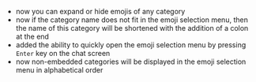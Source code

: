 - now you can expand or hide emojis of any category
- now if the category name does not fit in the emoji selection menu, then the name of this category will be shortened with the addition of a colon at the end
- added the ability to quickly open the emoji selection menu by pressing `Enter` key on the chat screen
- now non-embedded categories will be displayed in the emoji selection menu in alphabetical order
